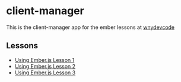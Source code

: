 # client-manager

This is the client-manager app for the ember lessons at [wnydevcode](http://www.wnydevcode.com)

## Lessons

* [Using Ember.js Lesson 1](http://www.wnydevcode.com/using-ember-lesson-1/)
* [Using Ember.js Lesson 2](http://www.wnydevcode.com/using-ember-lesson-2/)
* [Using Ember.js Lesson 3](http://www.wnydevcode.com/using-ember-lesson-3-2/)


